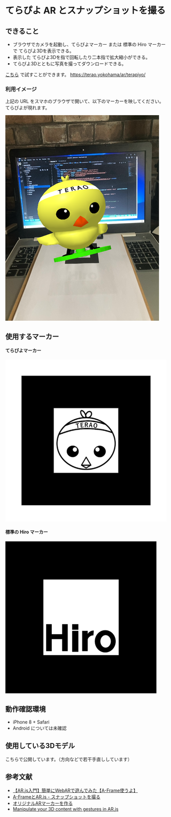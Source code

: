# てらぴよ AR とスナップショットを撮る

## できること

- ブラウザでカメラを起動し、てらぴよマーカー または 標準の Hiro マーカーで てらぴよ3Dを表示できる。
- 表示した てらぴよ3Dを指で回転したり二本指で拡大縮小ができる。
- てらぴよ3Dとともに写真を撮ってダウンロードできる。

[こちら](https://terao.yokohama/ar/terapiyo/) で試すことができます。
https://terao.yokohama/ar/terapiyo/

### 利用イメージ
上記の URL をスマホのブラウザで開いて、以下のマーカーを映してください。てらぴよが現れます。

![](./README/usage-image.png)

## 使用するマーカー

#### てらぴよマーカー
![](./marker/pattern-terapiyo.png)

#### 標準の Hiro マーカー
![](./README/Hiro_marker_ARjs.png)

## 動作確認環境

- iPhone 8 + Safari
- Android については未確認

## 使用している3Dモデル

こちらで公開しています。（方向などで若干手直ししています）

## 参考文献

- [【AR.js入門】簡単にWebARで遊んでみた【A-Frame使うよ】](https://qiita.com/sakaryu/items/769a2a538baf7e4ee1c7?fbclid=IwAR2tRcrLUu5a5B6KY13qFANX1YI6Ep8f7Y_RLpKFAhYRzqBUaWRFlXmtZGY)
- [A-FrameとAR.js - スナップショットを撮る](https://qiita.com/fumix/items/7b3372688514c233068d?fbclid=IwAR0eboQ_uPPhGtohp9e2luS9OosOYetm2PF6OLYGoROMfFqamMucC362rpM)
- [オリジナルARマーカーを作る](https://qiita.com/suo-takefumi/items/5156bd009132bbd3a41a)
- [Manipulate your 3D content with gestures in AR.js](https://medium.com/@fabiojcortes/manipulate-your-3d-content-with-gestures-in-ar-js-78da4c076607)
